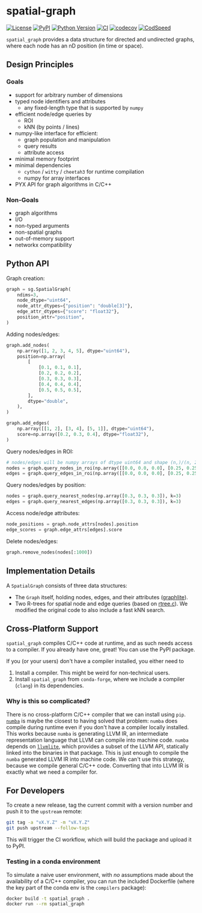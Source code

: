 # spatial-graph

[![License](https://img.shields.io/pypi/l/spatial-graph.svg?color=green)](https://github.com/funkelab/spatial_graph/raw/main/LICENSE)
[![PyPI](https://img.shields.io/pypi/v/spatial-graph.svg?color=green)](https://pypi.org/project/spatial-graph)
[![Python Version](https://img.shields.io/pypi/pyversions/spatial-graph.svg?color=green)](https://python.org)
[![CI](https://github.com/funkelab/spatial_graph/actions/workflows/ci.yml/badge.svg)](https://github.com/funkelab/spatial_graph/actions/workflows/ci.yml)
[![codecov](https://codecov.io/gh/funkelab/spatial_graph/branch/main/graph/badge.svg)](https://codecov.io/gh/funkelab/spatial_graph)
[![CodSpeed](https://img.shields.io/endpoint?url=https://codspeed.io/badge.json)](https://codspeed.io/funkelab/spatial_graph)

`spatial_graph` provides a data structure for directed and undirected graphs,
where each node has an nD position (in time or space).

## Design Principles

### Goals

* support for arbitrary number of dimensions
* typed node identifiers and attributes
    * any fixed-length type that is supported by `numpy`
* efficient node/edge queries by
    * ROI
    * kNN (by points / lines)
* numpy-like interface for efficient:
    * graph population and manipulation
    * query results
    * attribute access
* minimal memory footprint
* minimal dependencies
    * `cython` / `witty` / `cheetah3` for runtime compilation
    * numpy for array interfaces
* PYX API for graph algorithms in C/C++

### Non-Goals

* graph algorithms
* I/O
* non-typed arguments
* non-spatial graphs
* out-of-memory support
* networkx compatibility

## Python API

Graph creation:

```python
graph = sg.SpatialGraph(
    ndims=3,
    node_dtype="uint64",
    node_attr_dtypes={"position": "double[3]"},
    edge_attr_dtypes={"score": "float32"},
    position_attr="position",
)
```

Adding nodes/edges:

```python
graph.add_nodes(
    np.array([1, 2, 3, 4, 5], dtype="uint64"),
    position=np.array(
        [
            [0.1, 0.1, 0.1],
            [0.2, 0.2, 0.2],
            [0.3, 0.3, 0.3],
            [0.4, 0.4, 0.4],
            [0.5, 0.5, 0.5],
        ],
        dtype="double",
    ),
)

graph.add_edges(
    np.array([[1, 2], [3, 4], [5, 1]], dtype="uint64"),
    score=np.array([0.2, 0.3, 0.4], dtype="float32"),
)
```

Query nodes/edges in ROI:

```python
# nodes/edges will be numpy arrays of dtype uint64 and shape (n,)/(n, 2)
nodes = graph.query_nodes_in_roi(np.array([[0.0, 0.0, 0.0], [0.25, 0.25, 0.25]]))
edges = graph.query_edges_in_roi(np.array([[0.0, 0.0, 0.0], [0.25, 0.25, 0.25]]))
```

Query nodes/edges by position:

```python
nodes = graph.query_nearest_nodes(np.array([0.3, 0.3, 0.3]), k=3)
edges = graph.query_nearest_edges(np.array([0.3, 0.3, 0.3]), k=3)
```

Access node/edge attributes:

```python
node_positions = graph.node_attrs[nodes].position
edge_scores = graph.edge_attrs[edges].score
```

Delete nodes/edges:

```python
graph.remove_nodes(nodes[:1000])
```

## Implementation Details

A `SpatialGraph` consists of three data structures:

* The `Graph` itself, holding nodes, edges, and their attributes
  ([graphlite](https://github.com/haasdo95/graphlite)).
* Two R-trees for spatial node and edge queries (based on
  [rtree.c](https://github.com/tidwall/rtree.c)). We modified the original code
  to also include a fast kNN search.

## Cross-Platform Support

`spatial_graph` compiles C/C++ code at runtime, and as such needs access to a
compiler. If you already have one, great! You can use the PyPI package.

If you (or your users) don't have a compiler installed, you either need to

1. Install a compiler. This might be weird for non-technical users.
2. Install `spatial_graph` from `conda-forge`, where we include a compiler
   (`clang`) in its dependencies.

### Why is this so complicated?

There is no cross-platform C/C++ compiler that we can install using `pip`.
[`numba`](https://github.com/numba/numba) is maybe the closest to having solved
that problem: `numba` does compile during runtime even if you don't have a
compiler locally installed. This works because `numba` is generating LLVM IR,
an intermediate representation language that LLVM can compile into machine
code. `numba` depends on [`llvmlite`](https://github.com/numba/llvmlite), which
provides a subset of the LLVM API, statically linked into the binaries in that
package. This is just enough to compile the `numba` generated LLVM IR into
machine code. We can't use this strategy, because we compile general C/C++
code. Converting that into LLVM IR is exactly what we need a compiler for.

## For Developers

To create a new release, tag the current commit with a
version number and push it to the `upstream` remote:

```bash
git tag -a "vX.Y.Z" -m "vX.Y.Z"
git push upstream --follow-tags
```

This will trigger the CI workflow, which will build the package and upload it to PyPI.

### Testing in a conda environment

To simulate a naive user environment, with *no* assumptions made about the
availability of a C/C++ compiler, you can run the included Dockerfile
(where the key part of the conda env is the `compilers` package):

```bash
docker build -t spatial_graph .
docker run --rm spatial_graph
```
